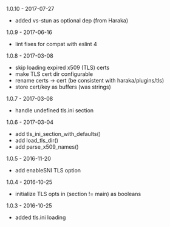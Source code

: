
1.0.10 - 2017-07-27

- added vs-stun as optional dep (from Haraka)

1.0.9 - 2017-06-16

- lint fixes for compat with eslint 4

1.0.8 - 2017-03-08

- skip loading expired x509 (TLS) certs
- make TLS cert dir configurable
- rename certs -> cert (be consistent with haraka/plugins/tls)
- store cert/key as buffers (was strings)

1.0.7 - 2017-03-08

- handle undefined tls.ini section

1.0.6 - 2017-03-04

- add tls_ini_section_with_defaults()
- add load_tls_dir()
- add parse_x509_names()

1.0.5 - 2016-11-20

* add enableSNI TLS option

1.0.4 - 2016-10-25

* initialize TLS opts in (section != main) as booleans

1.0.3 - 2016-10-25

* added tls.ini loading

